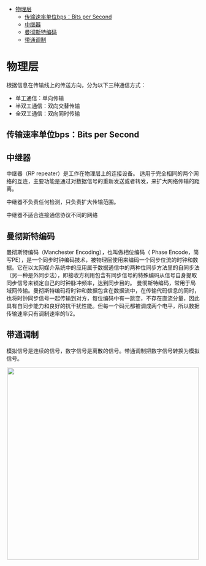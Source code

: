 <!--
 * @Author: your name
 * @Date: 2020-06-25 09:56:07
 * @LastEditTime: 2020-07-10 23:29:55
 * @LastEditors: your name
 * @Description: In User Settings Edit
 * @FilePath: \StupidBirdFliesFirst\Network\PhysicalLayer.md
--> 
<!-- TOC -->

- [物理层](#物理层)
  - [传输速率单位bps：Bits per Second](#传输速率单位bpsbits-per-second)
  - [中继器](#中继器)
  - [曼彻斯特编码](#曼彻斯特编码)
  - [带通调制](#带通调制)

<!-- /TOC -->

# 物理层

根据信息在传输线上的传送方向，分为以下三种通信方式：

- 单工通信：单向传输
- 半双工通信：双向交替传输
- 全双工通信：双向同时传输

## 传输速率单位bps：Bits per Second

## 中继器
中继器（RP repeater）是工作在物理层上的连接设备。 适用于完全相同的两个网络的互连，主要功能是通过对数据信号的重新发送或者转发，来扩大网络传输的距离。

中继器不负责任何检测，只负责扩大传输范围。

中继器不适合连接通信协议不同的网络

## 曼彻斯特编码
曼彻斯特编码（Manchester Encoding），也叫做相位编码（ Phase Encode，简写PE），是一个同步时钟编码技术，被物理层使用来编码一个同步位流的时钟和数据。它在以太网媒介系统中的应用属于数据通信中的两种位同步方法里的自同步法（另一种是外同步法），即接收方利用包含有同步信号的特殊编码从信号自身提取同步信号来锁定自己的时钟脉冲频率，达到同步目的。
曼彻斯特编码，常用于局域网传输。曼彻斯特编码将时钟和数据包含在数据流中，在传输代码信息的同时，也将时钟同步信号一起传输到对方，每位编码中有一跳变，不存在直流分量，因此具有自同步能力和良好的抗干扰性能。但每一个码元都被调成两个电平，所以数据传输速率只有调制速率的1/2。

## 带通调制

模拟信号是连续的信号，数字信号是离散的信号。带通调制把数字信号转换为模拟信号。

<div align="center"> <img src="https://cs-notes-1256109796.cos.ap-guangzhou.myqcloud.com/c34f4503-f62c-4043-9dc6-3e03288657df.jpg" width="500"/> </div><br>